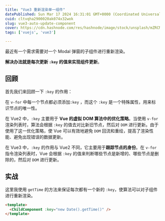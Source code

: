 ```yaml
---
title: "Vue3 重新渲染单一组件"
datePublished: Sun Mar 17 2024 16:31:01 GMT+0000 (Coordinated Universal Time)
cuid: cltvqha2900020ak074x32wok
slug: vue3-auto-update-component
cover: https://cdn.hashnode.com/res/hashnode/image/stock/unsplash/mZRCMPbJSPc/upload/f4bb5e19a077c86f87158437a83e9af7.jpeg
tags: ['vuejs', 'vue3']

---
```


最近有一个需求需要对一个 Modal 弹窗的子组件进行重新渲染。

**解决办法就是每次更新 `:key` 的值来实现组件更新**。

## 回顾

首先我们来回顾一下 `:key` 的作用：

在 `v-for` 中每一个节点都必须添加`:key` ，而这个 `:key` 是一个特殊属性，用来标识节点的唯一性。

在 Vue2 中，`:key` 主要用于 **Vue 的虚拟 DOM 算法中的优化策略**。当使用 `v-for` 渲染列表时，算法会根据 `:key` 的值去对比新旧节点，然后对 `DOM` 进行更新。由于使用了这一优化策略，使 Vue 可以有效地避免 `DOM` 回流和重绘，提高了渲染性能、避免出现错误的数据更新。

在 Vue3 中，`:key` 的作用与 Vue2 不同，它主要用于**跟踪节点的身份**。在 `v-for` 指令渲染列表时，Vue 会根据 `:key` 的值来判断哪些节点是新增的、哪些节点是删除的，然后对 `DOM` 进行更新。

## 实战

这里我使用 `getTime` 的方法来保证每次都有一个新的 `:key`，使算法可以对子组件进行重新渲染。

```html
<template>
  <ChildComponent :key="new Date().getTime()" />
</template>
```

